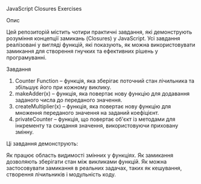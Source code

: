 JavaScript Closures Exercises

Опис

Цей репозиторій містить чотири практичні завдання, які демонструють розуміння концепції замикань (Closures) у JavaScript. Усі завдання реалізовані у вигляді функцій, які показують, як можна використовувати замикання для створення гнучких та ефективних рішень у програмуванні.

Завдання

1. Counter Function – функція, яка зберігає поточний стан лічильника та збільшує його при кожному виклику.
2. makeAdder(x) – функція, яка повертає нову функцію для додавання заданого числа до переданого значення.
3. createMultiplier(x) – функція, яка повертає нову функцію для множення переданого значення на заданий коефіцієнт.
4. privateCounter – функція, що повертає об'єкт із методами для інкременту та скидання значення, використовуючи приховану змінну.

Ці завдання демонструють:

Як працює область видимості змінних у функціях.
Як замикання дозволяють зберігати стан між викликами функцій.
Як можна застосовувати замикання в реальних задачах, таких як кешування, створення лічильників і модульність коду.
